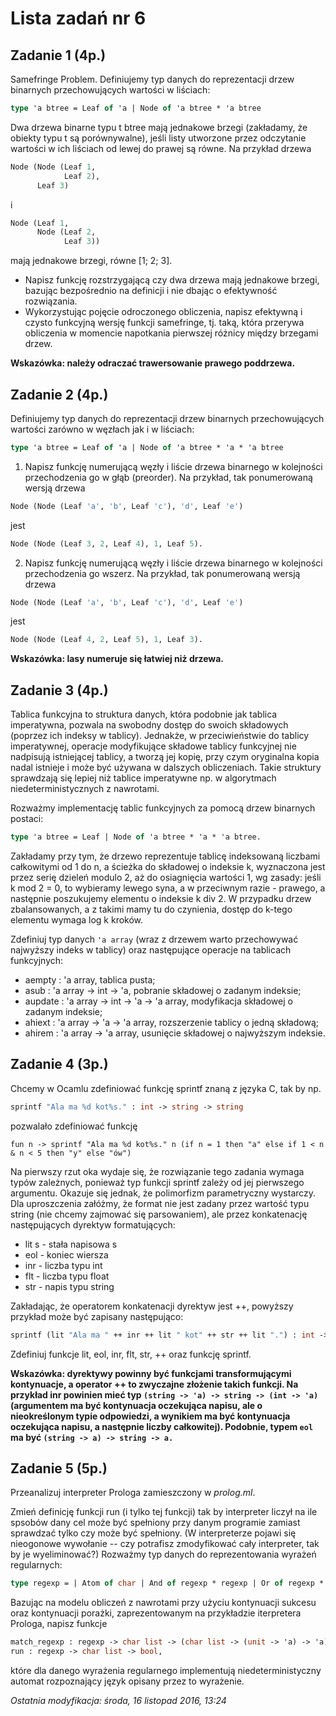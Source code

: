 # Lista zadań nr 6
## Zadanie 1 (4p.)

Samefringe Problem. Definiujemy typ danych do reprezentacji drzew binarnych przechowujących wartości w liściach:
```ocaml
type 'a btree = Leaf of 'a | Node of 'a btree * 'a btree
```
Dwa drzewa binarne typu t btree mają jednakowe brzegi (zakładamy, że obiekty typu t są porównywalne), jeśli listy utworzone przez odczytanie wartości w ich liściach od lewej do prawej są równe. Na przykład drzewa
```ocaml
Node (Node (Leaf 1,
            Leaf 2),
      Leaf 3)
```
i
```ocaml
Node (Leaf 1,
      Node (Leaf 2,
            Leaf 3))
```
mają jednakowe brzegi, równe [1; 2; 3].

- Napisz funkcję rozstrzygającą czy dwa drzewa mają jednakowe brzegi, bazując bezpośrednio na definicji i nie dbając o efektywność rozwiązania.
- Wykorzystując pojęcie odroczonego obliczenia, napisz efektywną i czysto funkcyjną wersję funkcji samefringe, tj. taką, która przerywa obliczenia w momencie napotkania pierwszej różnicy między brzegami drzew.

__Wskazówka: należy odraczać trawersowanie prawego poddrzewa.__
## Zadanie 2 (4p.)

Definiujemy typ danych do reprezentacji drzew binarnych przechowujących wartości zarówno w węzłach jak i w liściach:
```ocaml
type 'a btree = Leaf of 'a | Node of 'a btree * 'a * 'a btree
```
1. Napisz funkcję numerującą węzły i liście drzewa binarnego w kolejności przechodzenia go w głąb (preorder). Na przykład, tak ponumerowaną wersją drzewa
```ocaml
Node (Node (Leaf 'a', 'b', Leaf 'c'), 'd', Leaf 'e')
```
jest
```ocaml
Node (Node (Leaf 3, 2, Leaf 4), 1, Leaf 5).
```
2. Napisz funkcję numerującą węzły i liście drzewa binarnego w kolejności przechodzenia go wszerz. Na przykład, tak ponumerowaną wersją drzewa
```ocaml
Node (Node (Leaf 'a', 'b', Leaf 'c'), 'd', Leaf 'e')
```
jest
```ocaml
Node (Node (Leaf 4, 2, Leaf 5), 1, Leaf 3).
```
__Wskazówka: lasy numeruje się łatwiej niż drzewa.__
## Zadanie 3 (4p.)

Tablica funkcyjna to struktura danych, która podobnie jak tablica imperatywna, pozwala na swobodny dostęp do swoich składowych (poprzez ich indeksy w tablicy). Jednakże, w przeciwieństwie do tablicy imperatywnej, operacje modyfikujące składowe tablicy funkcyjnej nie nadpisują istniejącej tablicy, a tworzą jej kopię, przy czym oryginalna kopia nadal istnieje i może być używana w dalszych obliczeniach. Takie struktury sprawdzają się lepiej niż tablice imperatywne np. w algorytmach niedeterministycznych z nawrotami.

Rozważmy implementację tablic funkcyjnych za pomocą drzew binarnych postaci:
```ocaml
type 'a btree = Leaf | Node of 'a btree * 'a * 'a btree.
```
Zakładamy przy tym, że drzewo reprezentuje tablicę indeksowaną liczbami całkowitymi od 1 do n, a ścieżka do składowej o indeksie k, wyznaczona jest przez serię dzieleń modulo 2, aż do osiagnięcia wartości 1, wg zasady: jeśli k mod 2 = 0, to wybieramy lewego syna, a w przeciwnym razie - prawego, a następnie poszukujemy elementu o indeksie k div 2. W przypadku drzew zbalansowanych, a z takimi mamy tu do czynienia, dostęp do k-tego elementu wymaga log k kroków.

Zdefiniuj typ danych `'a array` (wraz z drzewem warto przechowywać najwyższy indeks w tablicy) oraz następujące operacje na tablicach funkcyjnych:

- aempty : 'a array, tablica pusta;
- asub : 'a array -> int -> 'a, pobranie składowej o zadanym indeksie;
- aupdate : 'a array -> int -> 'a -> 'a array, modyfikacja składowej o zadanym indeksie;
- ahiext : 'a array -> 'a -> 'a array, rozszerzenie tablicy o jedną składową;
- ahirem : 'a array -> 'a array, usunięcie składowej o najwyższym indeksie.

## Zadanie 4 (3p.)

Chcemy w Ocamlu zdefiniować funkcję sprintf znaną z języka C, tak by np.
```ocaml
sprintf "Ala ma %d kot%s." : int -> string -> string
```
pozwalało zdefiniować funkcję
```
fun n -> sprintf "Ala ma %d kot%s." n (if n = 1 then "a" else if 1 < n & n < 5 then "y" else "ów")
```
Na pierwszy rzut oka wydaje się, że rozwiązanie tego zadania wymaga typów zależnych, ponieważ typ funkcji sprintf zależy od jej pierwszego argumentu. Okazuje się jednak, że polimorfizm parametryczny wystarczy. Dla uproszczenia załóżmy, że format nie jest zadany przez wartość typu string (nie chcemy zajmować się parsowaniem), ale przez konkatenację następujących dyrektyw formatujących:

- lit s - stała napisowa s
- eol - koniec wiersza
- inr - liczba typu int
- flt - liczba typu float
- str - napis typu string

Zakładając, że operatorem konkatenacji dyrektyw jest ++, powyższy przykład może być zapisany następująco:
```ocaml
sprintf (lit "Ala ma " ++ inr ++ lit " kot" ++ str ++ lit ".") : int -> string -> string
```
Zdefiniuj funkcje lit, eol, inr, flt, str, ++ oraz funkcję sprintf.

__Wskazówka: dyrektywy powinny być funkcjami transformującymi kontynuacje, a operator ++ to zwyczajne złożenie takich funkcji. Na przykład inr powinien mieć typ `(string -> 'a) -> string -> (int -> 'a)` (argumentem ma być kontynuacja oczekująca napisu, ale o nieokreślonym typie odpowiedzi, a wynikiem ma być kontynuacja oczekująca napisu, a następnie liczby całkowitej). Podobnie, typem `eol` ma być `(string -> a) -> string -> a.`__

## Zadanie 5 (5p.)

Przeanalizuj interpreter Prologa zamieszczony w _prolog.ml_.

Zmień definicję funkcji run (i tylko tej funkcji) tak by interpreter liczył na ile spsobów dany cel może być spełniony przy danym programie zamiast sprawdzać tylko czy może być spełniony. (W interpreterze pojawi się nieogonowe wywołanie -- czy potrafisz zmodyfikować cały interpreter, tak by je wyeliminować?)
Rozważmy typ danych do reprezentowania wyrażeń regularnych:
```ocaml
type regexp = | Atom of char | And of regexp * regexp | Or of regexp * regexp | Star of regexp
```
Bazując na modelu obliczeń z nawrotami przy użyciu kontynuacji sukcesu oraz kontynuacji porażki, zaprezentowanym na przykładzie iterpretera Prologa, napisz funkcje
```ocaml
match_regexp : regexp -> char list -> (char list -> (unit -> 'a) -> 'a) -> (unit -> 'a) -> 'a
run : regexp -> char list -> bool,
```
które dla danego wyrażenia regularnego implementują niedeterministyczny automat rozpoznający język opisany przez to wyrażenie.

_Ostatnia modyfikacja: środa, 16 listopad 2016, 13:24_
